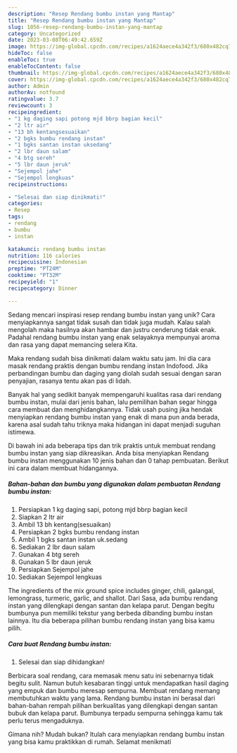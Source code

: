 ```yaml
---
description: "Resep Rendang bumbu instan yang Mantap"
title: "Resep Rendang bumbu instan yang Mantap"
slug: 1056-resep-rendang-bumbu-instan-yang-mantap
category: Uncategorized
date: 2023-03-08T06:49:42.659Z
image: https://img-global.cpcdn.com/recipes/a1624aece4a342f3/680x482cq70/rendang-bumbu-instan-foto-resep-utama.jpg
hideToc: false
enableToc: true
enableTocContent: false
thumbnail: https://img-global.cpcdn.com/recipes/a1624aece4a342f3/680x482cq70/rendang-bumbu-instan-foto-resep-utama.jpg
cover: https://img-global.cpcdn.com/recipes/a1624aece4a342f3/680x482cq70/rendang-bumbu-instan-foto-resep-utama.jpg
author: Admin
authorAv: notfound
ratingvalue: 3.7
reviewcount: 3
recipeingredient:
- "1 kg daging sapi potong mjd bbrp bagian kecil"
- "2 ltr air"
- "13 bh kentangsesuaikan"
- "2 bgks bumbu rendang instan"
- "1 bgks santan instan uksedang"
- "2 lbr daun salam"
- "4 btg sereh"
- "5 lbr daun jeruk"
- "Sejempol jahe"
- "Sejempol lengkuas"
recipeinstructions:

- "Selesai dan siap dinikmati!"
categories:
- Resep
tags:
- rendang
- bumbu
- instan

katakunci: rendang bumbu instan 
nutrition: 116 calories
recipecuisine: Indonesian
preptime: "PT24M"
cooktime: "PT32M"
recipeyield: "1"
recipecategory: Dinner

---
```





Sedang mencari inspirasi resep rendang bumbu instan yang unik? Cara menyiapkannya sangat tidak susah dan tidak juga mudah. Kalau salah mengolah maka hasilnya akan hambar dan justru cenderung tidak enak. Padahal rendang bumbu instan yang enak selayaknya mempunyai aroma dan rasa yang dapat memancing selera Kita.





Maka rendang sudah bisa dinikmati dalam waktu satu jam. Ini dia cara masak rendang praktis dengan bumbu rendang instan Indofood. Jika perbandingan bumbu dan daging yang diolah sudah sesuai dengan saran penyajian, rasanya tentu akan pas di lidah.

Banyak hal yang sedikit banyak mempengaruhi kualitas rasa dari rendang bumbu instan, mulai dari jenis bahan, lalu pemilihan bahan segar hingga cara membuat dan menghidangkannya. Tidak usah pusing jika hendak menyiapkan rendang bumbu instan yang enak di mana pun anda berada, karena asal sudah tahu triknya maka hidangan ini dapat menjadi suguhan istimewa.






Di bawah ini ada beberapa tips dan trik praktis untuk membuat rendang bumbu instan yang siap dikreasikan. Anda bisa menyiapkan Rendang bumbu instan menggunakan 10 jenis bahan dan 0 tahap pembuatan. Berikut ini cara dalam membuat hidangannya.

<!--inarticleads1-->

##### Bahan-bahan dan bumbu yang digunakan dalam pembuatan Rendang bumbu instan:

1. Persiapkan 1 kg daging sapi, potong mjd bbrp bagian kecil
1. Siapkan 2 ltr air
1. Ambil 13 bh kentang(sesuaikan)
1. Persiapkan 2 bgks bumbu rendang instan
1. Ambil 1 bgks santan instan uk.sedang
1. Sediakan 2 lbr daun salam
1. Gunakan 4 btg sereh
1. Gunakan 5 lbr daun jeruk
1. Persiapkan Sejempol jahe
1. Sediakan Sejempol lengkuas


The ingredients of the mix ground spice includes ginger, chili, galangal, lemongrass, turmeric, garlic, and shallot. Dari Sasa, ada bumbu rendang instan yang dilengkapi dengan santan dan kelapa parut. Dengan begitu bumbunya pun memiliki tekstur yang berbeda dibanding bumbu instan lainnya. Itu dia beberapa pilihan bumbu rendang instan yang bisa kamu pilih. 

<!--inarticleads2-->

##### Cara buat Rendang bumbu instan:


1. Selesai dan siap dihidangkan!

Berbicara soal rendang, cara memasak menu satu ini sebenarnya tidak begitu sulit. Namun butuh kesabaran tinggi untuk mendapatkan hasil daging yang empuk dan bumbu meresap sempurna. Membuat rendang memang membutuhkan waktu yang lama. Rendang bumbu instan ini berasal dari bahan-bahan rempah pilihan berkualitas yang dilengkapi dengan santan bubuk dan kelapa parut. Bumbunya terpadu sempurna sehingga kamu tak perlu terus mengaduknya. 

Gimana nih? Mudah bukan? Itulah cara menyiapkan rendang bumbu instan yang bisa kamu praktikkan di rumah. Selamat menikmati
